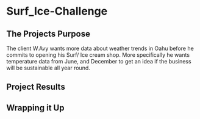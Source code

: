 # Surf_Ice-Challenge
## The Projects Purpose
The client W.Avy wants more data about weather trends in Oahu before he commits to opening his Surf/ Ice cream shop. More specifically he wants temperature data from June, and December to get an idea if the business will be sustainable all year round. 

## Project Results 


## Wrapping it Up

